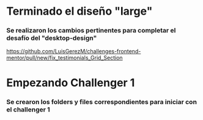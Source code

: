 # Terminado el diseño "large"
### Se realizaron los cambios pertinentes para completar el desafío del "desktop-design"


https://github.com/LuisGerezM/challenges-frontend-mentor/pull/new/fix_testimonials_Grid_Section 
# Empezando Challenger 1
### Se crearon los folders y files correspondientes para iniciar con el challenger 1